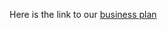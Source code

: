 Here is the link to our [business plan](https://docs.google.com/presentation/d/1-QoaxGUYRXEODcfEBnX0HSlSF3VdnEH9yH6H1XrorMw/edit?usp=sharing)